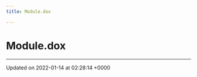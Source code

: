 ```yaml
---
title: Module.dox

---
```


# Module.dox








-------------------------------

Updated on 2022-01-14 at 02:28:14 +0000

